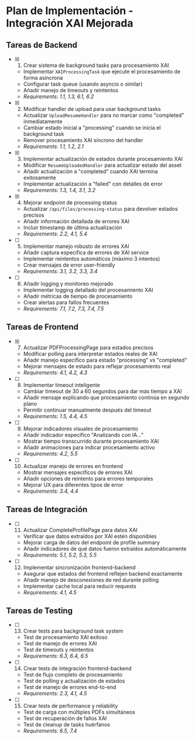 # Plan de Implementación - Integración XAI Mejorada

## Tareas de Backend

- [x] 1. Crear sistema de background tasks para procesamiento XAI
  - Implementar `XAIProcessingTask` que ejecute el procesamiento de forma asíncrona
  - Configurar task queue (usando asyncio o similar)
  - Añadir manejo de timeouts y reintentos
  - _Requirements: 1.1, 1.3, 6.1, 6.2_

- [x] 2. Modificar handler de upload para usar background tasks
  - Actualizar `UploadResumeHandler` para no marcar como "completed" inmediatamente
  - Cambiar estado inicial a "processing" cuando se inicia el background task
  - Remover procesamiento XAI síncrono del handler
  - _Requirements: 1.1, 1.2, 2.1_

- [x] 3. Implementar actualización de estados durante procesamiento XAI
  - Modificar `ResumeUploadedHandler` para actualizar estado del asset
  - Añadir actualización a "completed" cuando XAI termina exitosamente
  - Implementar actualización a "failed" con detalles de error
  - _Requirements: 1.3, 1.4, 3.1, 3.2_

- [x] 4. Mejorar endpoint de processing status
  - Actualizar `/api/files/processing-status` para devolver estados precisos
  - Añadir información detallada de errores XAI
  - Incluir timestamp de última actualización
  - _Requirements: 2.2, 4.1, 5.4_

- [ ] 5. Implementar manejo robusto de errores XAI
  - Añadir captura específica de errores de XAI service
  - Implementar reintentos automáticos (máximo 3 intentos)
  - Crear mensajes de error user-friendly
  - _Requirements: 3.1, 3.2, 3.3, 3.4_

- [ ] 6. Añadir logging y monitoreo mejorado
  - Implementar logging detallado del procesamiento XAI
  - Añadir métricas de tiempo de procesamiento
  - Crear alertas para fallos frecuentes
  - _Requirements: 7.1, 7.2, 7.3, 7.4, 7.5_

## Tareas de Frontend

- [x] 7. Actualizar PDFProcessingPage para estados precisos
  - Modificar polling para interpretar estados reales de XAI
  - Añadir manejo específico para estado "processing" vs "completed"
  - Mejorar mensajes de estado para reflejar procesamiento real
  - _Requirements: 4.1, 4.2, 4.3_

- [ ] 8. Implementar timeout inteligente
  - Cambiar timeout de 30 a 60 segundos para dar más tiempo a XAI
  - Añadir mensaje explicando que procesamiento continúa en segundo plano
  - Permitir continuar manualmente después del timeout
  - _Requirements: 1.5, 4.4, 4.5_

- [ ] 9. Mejorar indicadores visuales de procesamiento
  - Añadir indicador específico "Analizando con IA..."
  - Mostrar tiempo transcurrido durante procesamiento XAI
  - Añadir animaciones para indicar procesamiento activo
  - _Requirements: 4.2, 5.5_

- [ ] 10. Actualizar manejo de errores en frontend
  - Mostrar mensajes específicos de errores XAI
  - Añadir opciones de reintento para errores temporales
  - Mejorar UX para diferentes tipos de error
  - _Requirements: 3.4, 4.4_

## Tareas de Integración

- [ ] 11. Actualizar CompleteProfilePage para datos XAI
  - Verificar que datos extraídos por XAI estén disponibles
  - Mejorar carga de datos del endpoint de profile summary
  - Añadir indicadores de qué datos fueron extraídos automáticamente
  - _Requirements: 5.1, 5.2, 5.3, 5.5_

- [ ] 12. Implementar sincronización frontend-backend
  - Asegurar que estados del frontend reflejen backend exactamente
  - Añadir manejo de desconexiones de red durante polling
  - Implementar cache local para reducir requests
  - _Requirements: 4.1, 4.5_

## Tareas de Testing

- [ ] 13. Crear tests para background task system
  - Test de procesamiento XAI exitoso
  - Test de manejo de errores XAI
  - Test de timeouts y reintentos
  - _Requirements: 6.3, 6.4, 6.5_

- [ ] 14. Crear tests de integración frontend-backend
  - Test de flujo completo de procesamiento
  - Test de polling y actualización de estados
  - Test de manejo de errores end-to-end
  - _Requirements: 2.3, 4.1, 4.5_

- [ ] 15. Crear tests de performance y reliability
  - Test de carga con múltiples PDFs simultáneos
  - Test de recuperación de fallos XAI
  - Test de cleanup de tasks huérfanos
  - _Requirements: 6.5, 7.4_